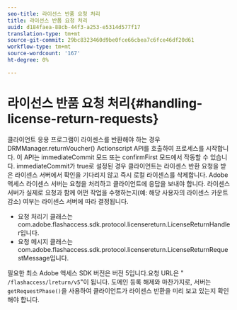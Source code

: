 ```yaml
---
seo-title: 라이선스 반품 요청 처리
title: 라이선스 반품 요청 처리
uuid: d184faea-88cb-44f3-a253-e5314d577f17
translation-type: tm+mt
source-git-commit: 29bc8323460d9be0fce66cbea7c6fce46df20d61
workflow-type: tm+mt
source-wordcount: '167'
ht-degree: 0%

---
```



# 라이선스 반품 요청 처리{#handling-license-return-requests}

클라이언트 응용 프로그램이 라이센스를 반환해야 하는 경우 DRMManager.returnVoucher() Actionscript API를 호출하여 프로세스를 시작합니다. 이 API는 immediateCommit 모드 또는 confirmFirst 모드에서 작동할 수 있습니다. immediateCommit가 true로 설정된 경우 클라이언트는 라이센스 반환 요청을 받은 라이센스 서버에서 확인을 기다리지 않고 즉시 로컬 라이센스를 삭제합니다. Adobe 액세스 라이센스 서버는 요청을 처리하고 클라이언트에 응답을 보내야 합니다. 라이센스 서버가 실제로 요청과 함께 어떤 작업을 수행하는지(예: 해당 사용자의 라이센스 카운트 감소) 여부는 라이센스 서버에 따라 결정됩니다.

* 요청 처리기 클래스는 com.adobe.flashaccess.sdk.protocol.licensereturn.LicenseReturnHandler입니다.
* 요청 메시지 클래스는 com.adobe.flashaccess.sdk.protocol.licensereturn.LicenseReturnRequestMessage입니다.

필요한 최소 Adobe 액세스 SDK 버전은 버전 5입니다.요청 URL은 &quot; `/flashaccess/lreturn/v5`&quot;이 됩니다. 도메인 등록 해제와 마찬가지로, 서버는 `getRequestPhase()`을 사용하여 클라이언트가 라이센스 반환을 미리 보고 있는지 확인해야 합니다.
